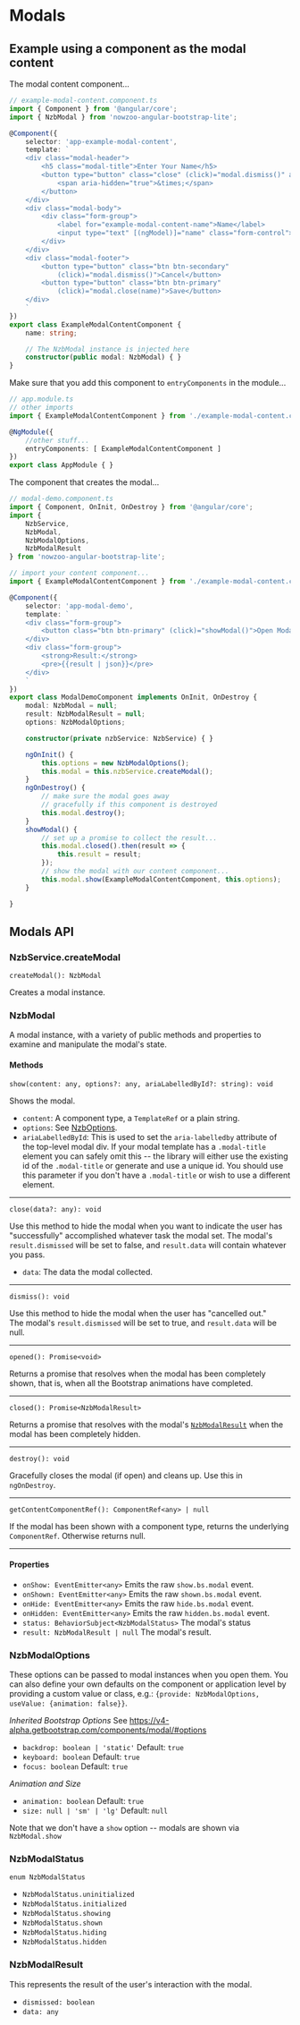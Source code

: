 # Modals

## Example using a component as the modal content

The modal content component...

```ts
// example-modal-content.component.ts
import { Component } from '@angular/core';
import { NzbModal } from 'nowzoo-angular-bootstrap-lite';

@Component({
	selector: 'app-example-modal-content',
	template: `
	<div class="modal-header">
		<h5 class="modal-title">Enter Your Name</h5>
		<button type="button" class="close" (click)="modal.dismiss()" aria-label="Close">
			<span aria-hidden="true">&times;</span>
		</button>
	</div>
	<div class="modal-body">
		<div class="form-group">
			<label for="example-modal-content-name">Name</label>
			<input type="text" [(ngModel)]="name" class="form-control">
		</div>
	</div>
	<div class="modal-footer">
		<button type="button" class="btn btn-secondary"
			(click)="modal.dismiss()">Cancel</button>
		<button type="button" class="btn btn-primary"
			(click)="modal.close(name)">Save</button>
	</div>
	`
})
export class ExampleModalContentComponent {
	name: string;

	// The NzbModal instance is injected here
	constructor(public modal: NzbModal) { }
}

```

Make sure that you add this component to `entryComponents` in the module...

```ts
// app.module.ts
// other imports
import { ExampleModalContentComponent } from './example-modal-content.component';

@NgModule({
	//other stuff...
	entryComponents: [ ExampleModalContentComponent ]
})
export class AppModule { }

```

The component that creates the modal...

```ts
// modal-demo.component.ts
import { Component, OnInit, OnDestroy } from '@angular/core';
import {
	NzbService,
	NzbModal,
	NzbModalOptions,
	NzbModalResult
} from 'nowzoo-angular-bootstrap-lite';

// import your content component...
import { ExampleModalContentComponent } from './example-modal-content.component';

@Component({
	selector: 'app-modal-demo',
	template: `
	<div class="form-group">
		<button class="btn btn-primary" (click)="showModal()">Open Modal</button>
	</div>
	<div class="form-group">
		<strong>Result:</strong>
		<pre>{{result | json}}</pre>
	</div>
	`
})
export class ModalDemoComponent implements OnInit, OnDestroy {
	modal: NzbModal = null;
	result: NzbModalResult = null;
	options: NzbModalOptions;

	constructor(private nzbService: NzbService) { }

	ngOnInit() {
		this.options = new NzbModalOptions();
		this.modal = this.nzbService.createModal();
	}
	ngOnDestroy() {
		// make sure the modal goes away
		// gracefully if this component is destroyed
		this.modal.destroy();
	}
	showModal() {
		// set up a promise to collect the result...
		this.modal.closed().then(result => {
			this.result = result;
		});
		// show the modal with our content component...
		this.modal.show(ExampleModalContentComponent, this.options);
	}

}

```



## Modals API

### NzbService.createModal

`createModal(): NzbModal`

Creates a modal instance.


### NzbModal
A modal instance, with a variety of public methods and properties to examine and manipulate the modal's state.

#### Methods

`show(content: any, options?: any, ariaLabelledById?: string): void`

Shows the modal.

- `content`: A component type, a `TemplateRef` or a plain string.
- `options`: See [NzbOptions](#nzbmodaloprions).
- `ariaLabelledById`: This is used to set the `aria-labelledby` attribute of the top-level modal div. If your modal template has a `.modal-title` element you can safely omit this -- the library will either use the existing id of the `.modal-title` or generate and use a unique id. You should use this parameter if you don't have a `.modal-title` or wish to use a different element.

---

`close(data?: any): void`

Use this method to hide the modal when you want to indicate
the user has "successfully" accomplished whatever task the modal set.
The modal's `result.dismissed` will be set to false, and `result.data` will contain
whatever you pass.

- `data`: The data the modal collected.

---

`dismiss(): void`

Use this method to hide the modal when the user has "cancelled out."  
The modal's `result.dismissed` will be set to true, and `result.data` will be null.

---

`opened(): Promise<void>`

Returns a promise that resolves when the modal has been completely shown,
that is, when all the Bootstrap animations have completed.

---


`closed(): Promise<NzbModalResult>`

Returns a promise that resolves with the modal's
[`NzbModalResult`](#nzbmodalresult)
when the modal has been completely hidden.

---

`destroy(): void`

Gracefully closes the modal (if open) and cleans up. Use this in `ngOnDestroy`.

---

`getContentComponentRef(): ComponentRef<any> | null`

If the modal has been shown with a component type, returns the underlying
`ComponentRef`. Otherwise returns null.

---

#### Properties

- `onShow: EventEmitter<any>` Emits the raw `show.bs.modal` event.
- `onShown: EventEmitter<any>` Emits the raw `shown.bs.modal` event.
- `onHide: EventEmitter<any>`  Emits the raw `hide.bs.modal` event.
- `onHidden: EventEmitter<any>` Emits the raw `hidden.bs.modal` event.
- `status: BehaviorSubject<NzbModalStatus>` The modal's status
- `result: NzbModalResult | null` The modal's result.



### NzbModalOptions

These options can be passed to modal instances when you open them. You can also define your own defaults on the component or application level by providing a custom value or class, e.g.: `{provide: NzbModalOptions, useValue: {animation: false}}`.

*Inherited Bootstrap Options* See https://v4-alpha.getbootstrap.com/components/modal/#options

- `backdrop: boolean | 'static'`  Default: `true`
- `keyboard: boolean`  Default: `true`
- `focus: boolean`  Default: `true`

*Animation and Size*

- `animation: boolean`  Default: `true`
- `size: null | 'sm' | 'lg'`  Default: `null`

Note that we don't have a `show` option -- modals are shown via `NzbModal.show`



### NzbModalStatus

`enum NzbModalStatus`


- `NzbModalStatus.uninitialized`
- `NzbModalStatus.initialized`
- `NzbModalStatus.showing`
- `NzbModalStatus.shown`
- `NzbModalStatus.hiding`
- `NzbModalStatus.hidden`



### NzbModalResult

This represents the result of the user's interaction with the modal.

- `dismissed: boolean`
- `data: any`
